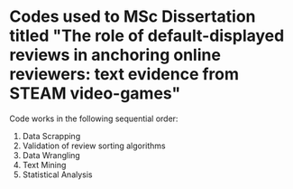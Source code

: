 # Codes used to MSc Dissertation titled "The role of default-displayed reviews in anchoring online reviewers: text evidence from STEAM video-games"

Code works in the following sequential order:

1. Data Scrapping
2. Validation of review sorting algorithms
3. Data Wrangling
4. Text Mining
5. Statistical Analysis
